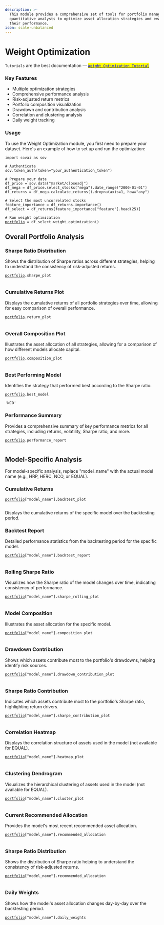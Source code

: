 ```yaml
---
description: >-
  This module provides a comprehensive set of tools for portfolio managers and
  quantitative analysts to optimize asset allocation strategies and evaluate
  their performance.
icon: scale-unbalanced
---
```


# Weight Optimization

`Tutorials` are the best documentation — [<mark style="color:blue;">`Weight Optimization Tutorial`</mark>](https://colab.research.google.com/github/sovai-research/sovai-public/blob/main/notebooks/studies/Weight%20Optimization.ipynb)

### Key Features

* Multiple optimization strategies
* Comprehensive performance analysis
* Risk-adjusted return metrics
* Portfolio composition visualization
* Drawdown and contribution analysis
* Correlation and clustering analysis
* Daily weight tracking

### Usage

To use the Weight Optimization module, you first need to prepare your dataset. Here's an example of how to set up and run the optimization:

<pre class="language-python"><code class="lang-python">import sovai as sov

# Authenticate
sov.token_auth(token="your_authentication_token")

# Prepare your data
df_price = sov.data("market/closeadj")
df_mega = df_price.select_stocks("mega").date_range("2000-01-01")
df_returns = df_mega.calculate_returns().dropna(axis=1, how="any")

# Select the most uncorrelated stocks
feature_importance = df_returns.importance()
df_select = df_returns[feature_importance["feature"].head(25)]

# Run weight optimization
<a data-footnote-ref href="#user-content-fn-1">portfolio</a> = df_select.weight_optimization()
</code></pre>

## Overall Portfolio Analysis

### **Sharpe Ratio Distribution**

Shows the distribution of Sharpe ratios across different strategies, helping to understand the consistency of risk-adjusted returns.

<pre class="language-python"><code class="lang-python"><a data-footnote-ref href="#user-content-fn-2">portfolio</a>.sharpe_plot
</code></pre>

<figure><img src="../.gitbook/assets/weight_optimization_1.png" alt=""><figcaption></figcaption></figure>

### **Cumulative Returns Plot**

Displays the cumulative returns of all portfolio strategies over time, allowing for easy comparison of overall performance.

<pre class="language-python"><code class="lang-python"><a data-footnote-ref href="#user-content-fn-3">portfolio</a>.return_plot
</code></pre>

<figure><img src="../.gitbook/assets/weight_optimization_2.png" alt=""><figcaption></figcaption></figure>

### **Overall Composition Plot**

Illustrates the asset allocation of all strategies, allowing for a comparison of how different models allocate capital.

<pre class="language-python"><code class="lang-python"><a data-footnote-ref href="#user-content-fn-4">portfolio</a>.composition_plot
</code></pre>

<figure><img src="../.gitbook/assets/weight_optimization_3.png" alt=""><figcaption></figcaption></figure>

### **Best Performing Model**

Identifies the strategy that performed best according to the Sharpe ratio.

<pre class="language-python"><code class="lang-python"><a data-footnote-ref href="#user-content-fn-5">portfolio</a>.best_model
</code></pre>

```
'NCO'
```

### **Performance Summary**

Provides a comprehensive summary of key performance metrics for all strategies, including returns, volatility, Sharpe ratio, and more.

<pre class="language-python"><code class="lang-python"><a data-footnote-ref href="#user-content-fn-6">portfolio</a>.performance_report
</code></pre>

<figure><img src="../.gitbook/assets/weight_optimization_4.png" alt=""><figcaption></figcaption></figure>

## Model-Specific Analysis

For model-specific analysis, replace "model\_name" with the actual model name (e.g., HRP, HERC, NCO, or EQUAL).

### **Cumulative Returns**

<pre class="language-python"><code class="lang-python"><a data-footnote-ref href="#user-content-fn-7">portfolio</a>["model_name"].backtest_plot
</code></pre>

<figure><img src="../.gitbook/assets/weight_optimization_5.png" alt=""><figcaption></figcaption></figure>

Displays the cumulative returns of the specific model over the backtesting period.

### **Backtest Report**

Detailed performance statistics from the backtesting period for the specific model.

<pre class="language-python"><code class="lang-python"><a data-footnote-ref href="#user-content-fn-8">portfolio</a>["model_name"].backtest_report
</code></pre>

<figure><img src="../.gitbook/assets/weight_optimization_6.png" alt=""><figcaption></figcaption></figure>

### **Rolling Sharpe Ratio**

Visualizes how the Sharpe ratio of the model changes over time, indicating consistency of performance.

<pre class="language-python"><code class="lang-python"><a data-footnote-ref href="#user-content-fn-9">portfolio</a>["model_name"].sharpe_rolling_plot
</code></pre>

<figure><img src="../.gitbook/assets/weight_optimization_7.png" alt=""><figcaption></figcaption></figure>

### **Model Composition**

Illustrates the asset allocation for the specific model.

<pre class="language-python"><code class="lang-python"><a data-footnote-ref href="#user-content-fn-10">portfolio</a>["model_name"].composition_plot
</code></pre>

<figure><img src="../.gitbook/assets/weight_optimization_8.png" alt=""><figcaption></figcaption></figure>

### **Drawdown Contribution**

Shows which assets contribute most to the portfolio's drawdowns, helping identify risk sources.

<pre class="language-python"><code class="lang-python"><a data-footnote-ref href="#user-content-fn-11">portfolio</a>["model_name"].drawdown_contribution_plot
</code></pre>

<figure><img src="../.gitbook/assets/weight_optimization_9.png" alt=""><figcaption></figcaption></figure>

### **Sharpe Ratio Contribution**

Indicates which assets contribute most to the portfolio's Sharpe ratio, highlighting return drivers.

<pre class="language-python"><code class="lang-python"><a data-footnote-ref href="#user-content-fn-12">portfolio</a>["model_name"].sharpe_contribution_plot
</code></pre>

<figure><img src="../.gitbook/assets/weight_optimization_10.png" alt=""><figcaption></figcaption></figure>

### **Correlation Heatmap**

Displays the correlation structure of assets used in the model (not available for EQUAL).

<pre class="language-python"><code class="lang-python"><a data-footnote-ref href="#user-content-fn-13">portfolio</a>["model_name"].heatmap_plot
</code></pre>

<figure><img src="../.gitbook/assets/weight_optimization_11.png" alt=""><figcaption></figcaption></figure>

### **Clustering Dendrogram**

Visualizes the hierarchical clustering of assets used in the model (not available for EQUAL).

<pre class="language-python"><code class="lang-python"><a data-footnote-ref href="#user-content-fn-14">portfolio</a>["model_name"].cluster_plot
</code></pre>

<figure><img src="../.gitbook/assets/weight_optimization_12.png" alt=""><figcaption></figcaption></figure>

### **Current Recommended Allocation**

Provides the model's most recent recommended asset allocation.

<pre class="language-python"><code class="lang-python"><a data-footnote-ref href="#user-content-fn-15">portfolio</a>["model_name"].recommended_allocation
</code></pre>

<figure><img src="../.gitbook/assets/weight_optimization_13.png" alt=""><figcaption></figcaption></figure>

### **Sharpe Ratio Distribution**

Shows the distribution of Sharpe ratio helping to understand the consistency of risk-adjusted returns.

<pre class="language-python"><code class="lang-python"><a data-footnote-ref href="#user-content-fn-16">portfolio</a>["model_name"].recommended_allocation
</code></pre>

<figure><img src="../.gitbook/assets/weight_optimization_14.png" alt=""><figcaption></figcaption></figure>

### **Daily Weights**

Shows how the model's asset allocation changes day-by-day over the backtesting period.

<pre class="language-python"><code class="lang-python"><a data-footnote-ref href="#user-content-fn-17">portfolio</a>["model_name"].daily_weights
</code></pre>

<figure><img src="../.gitbook/assets/weight_optimization_15.png" alt=""><figcaption></figcaption></figure>

[^1]: class module

[^2]: class module

[^3]: class module

[^4]: class module

[^5]: class module

[^6]: class module

[^7]: class module

[^8]: class module

[^9]: class module

[^10]: class module

[^11]: class module

[^12]: class module

[^13]: class module

[^14]: class module

[^15]: class module

[^16]: class module

[^17]: class module

